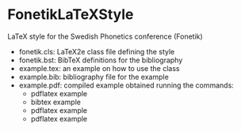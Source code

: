 # FonetikLaTeXStyle
LaTeX style for the Swedish Phonetics conference (Fonetik)

* fonetik.cls: LaTeX2e class file defining the style
* fonetik.bst: BibTeX definitions for the bibliography
* example.tex: an example on how to use the class
* example.bib: bibliography file for the example
* example.pdf: compiled example obtained running the commands:
  * pdflatex example
  * bibtex example
  * pdflatex example
  * pdflatex example
